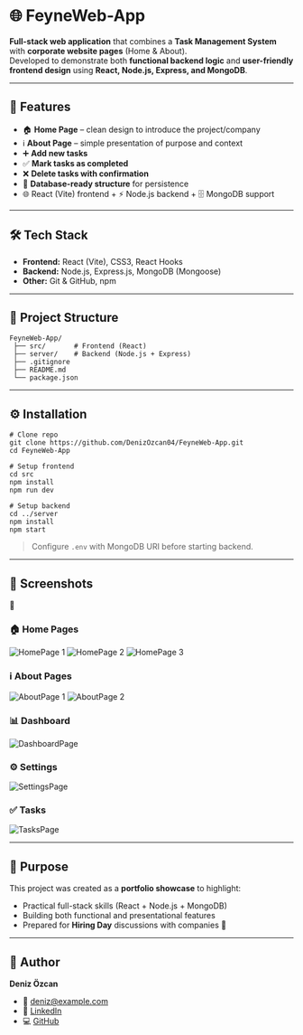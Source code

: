 # 🌐 FeyneWeb-App

**Full-stack web application** that combines a **Task Management System** with **corporate website pages** (Home & About).  
Developed to demonstrate both **functional backend logic** and **user-friendly frontend design** using **React, Node.js, Express, and MongoDB**.

---

## 🚀 Features
- 🏠 **Home Page** – clean design to introduce the project/company  
- ℹ️ **About Page** – simple presentation of purpose and context  
- ➕ **Add new tasks**  
- ✅ **Mark tasks as completed**  
- ❌ **Delete tasks with confirmation**  
- 💾 **Database-ready structure** for persistence  
- 🌐 React (Vite) frontend + ⚡ Node.js backend + 🗄️ MongoDB support  

---

## 🛠️ Tech Stack
- **Frontend:** React (Vite), CSS3, React Hooks  
- **Backend:** Node.js, Express.js, MongoDB (Mongoose)  
- **Other:** Git & GitHub, npm  

---

## 📂 Project Structure
```
FeyneWeb-App/
 ├── src/       # Frontend (React)
 ├── server/    # Backend (Node.js + Express)
 ├── .gitignore
 ├── README.md
 └── package.json
```

---

## ⚙️ Installation
```
# Clone repo
git clone https://github.com/DenizOzcan04/FeyneWeb-App.git
cd FeyneWeb-App

# Setup frontend
cd src
npm install
npm run dev

# Setup backend
cd ../server
npm install
npm start
```
> Configure `.env` with MongoDB URI before starting backend.

---

## 📸 Screenshots
📍
### 🏠 Home Pages
![HomePage 1](./screenshots/HomePage1.png)
![HomePage 2](./screenshots/HomePage2.png)
![HomePage 3](./screenshots/HomePage3.png)

### ℹ️ About Pages
![AboutPage 1](./screenshots/AboutPage1.png)
![AboutPage 2](./screenshots/AboutPage2.png)

### 📊 Dashboard
![DashboardPage](./screenshots/DashboardPage.png)

### ⚙️ Settings
![SettingsPage](./screenshots/SettingsPage.png)

### ✅ Tasks
![TasksPage](./screenshots/TasksPage.png)


---


## 🎯 Purpose
This project was created as a **portfolio showcase** to highlight:
- Practical full-stack skills (React + Node.js + MongoDB)  
- Building both functional and presentational features  
- Prepared for **Hiring Day** discussions with companies 🚀  

---

## 👤 Author
**Deniz Özcan**  
- 📧 deniz@example.com  
- 🔗 [LinkedIn](https://www.linkedin.com/in/deniz-özcan-004556358)  
- 💻 [GitHub](https://github.com/DenizOzcan04)
